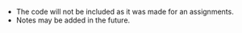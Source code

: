 
<ul>
<li>The code will not be included as it was made for an assignments.</li>
<li>Notes may be added in the future.</li>
<ul>